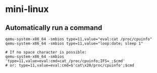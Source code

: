 # mini-linux

## Automatically run a command

```
qemu-system-x86_64 -smbios type=11,value="eval:cat /proc/cpuinfo"
qemu-system-x86_64 -smbios type=11,value="loop:date; sleep 1"

# If no space character is possible:
qemu-system-x86_64 -smbios 'type=11,value=eval:cmd=cat_/proc/cpuinfo;IFS=_;$cmd'
# or: type=11,value=eval:cmd=$'cat\x20/proc/cpuinfo';$cmd
```
